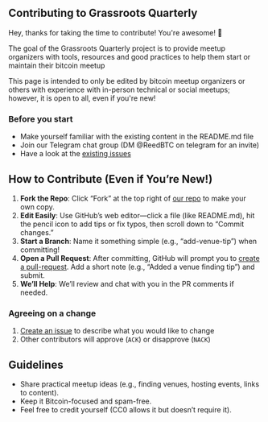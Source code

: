 ## Contributing to Grassroots Quarterly

Hey, thanks for taking the time to contribute! You're awesome! 🎉

The goal of the Grassroots Quarterly project is to provide meetup organizers with tools, resources and good practices to help them start or maintain their bitcoin meetup

This page is intended to only be edited by bitcoin meetup organizers or others with experience with in-person technical or social meetups; however, it is open to all, even if you're new!

### Before you start

* Make yourself familiar with the existing content in the README.md file
* Join our Telegram chat group (DM @ReedBTC on telegram for an invite)
* Have a look at the [existing issues](https://github.com/ReedBTC/Grassroots-Quarterly/issues)

## How to Contribute (Even if You’re New!)

1. **Fork the Repo**: Click “Fork” at the top right of [our repo](https://github.com/ReedBTC/Grassroots-Quarterly) to make your own copy.
2. **Edit Easily**: Use GitHub’s web editor—click a file (like README.md), hit the pencil icon to add tips or fix typos, then scroll down to “Commit changes.”
3. **Start a Branch**: Name it something simple (e.g., “add-venue-tip”) when committing!
4. **Open a Pull Request**: After committing, GitHub will prompt you to [create a pull-request](https://github.com/ReedBTC/Grassroots-Quarterly/pulls). Add a short note (e.g., “Added a venue finding tip”) and submit.
5. **We’ll Help**: We’ll review and chat with you in the PR comments if needed.

### Agreeing on a change

1. [Create an issue](https://github.com/ReedBTC/Grassroots-Quarterly/issues) to describe what you would like to change
2. Other contributors will approve (`ACK`) or disapprove (`NACK`)

## Guidelines
- Share practical meetup ideas (e.g., finding venues, hosting events, links to content).
- Keep it Bitcoin-focused and spam-free.
- Feel free to credit yourself (CC0 allows it but doesn’t require it).
